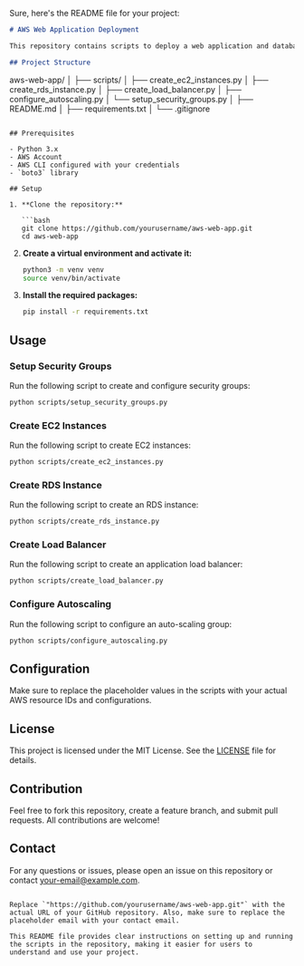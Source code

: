 Sure, here's the README file for your project:

```markdown
# AWS Web Application Deployment

This repository contains scripts to deploy a web application and database servers using AWS EC2 and RDS services, place web applications behind a load balancer, and integrate autoscaling for automatic instance placement using Python and `boto3`.

## Project Structure

```
aws-web-app/
│
├── scripts/
│   ├── create_ec2_instances.py
│   ├── create_rds_instance.py
│   ├── create_load_balancer.py
│   ├── configure_autoscaling.py
│   └── setup_security_groups.py
│
├── README.md
│
├── requirements.txt
│
└── .gitignore
```

## Prerequisites

- Python 3.x
- AWS Account
- AWS CLI configured with your credentials
- `boto3` library

## Setup

1. **Clone the repository:**

   ```bash
   git clone https://github.com/yourusername/aws-web-app.git
   cd aws-web-app
   ```

2. **Create a virtual environment and activate it:**

   ```bash
   python3 -m venv venv
   source venv/bin/activate
   ```

3. **Install the required packages:**

   ```bash
   pip install -r requirements.txt
   ```

## Usage

### Setup Security Groups

Run the following script to create and configure security groups:

```bash
python scripts/setup_security_groups.py
```

### Create EC2 Instances

Run the following script to create EC2 instances:

```bash
python scripts/create_ec2_instances.py
```

### Create RDS Instance

Run the following script to create an RDS instance:

```bash
python scripts/create_rds_instance.py
```

### Create Load Balancer

Run the following script to create an application load balancer:

```bash
python scripts/create_load_balancer.py
```

### Configure Autoscaling

Run the following script to configure an auto-scaling group:

```bash
python scripts/configure_autoscaling.py
```

## Configuration

Make sure to replace the placeholder values in the scripts with your actual AWS resource IDs and configurations.



## License

This project is licensed under the MIT License. See the [LICENSE](LICENSE) file for details.

## Contribution

Feel free to fork this repository, create a feature branch, and submit pull requests. All contributions are welcome!

## Contact

For any questions or issues, please open an issue on this repository or contact [your-email@example.com](mailto:your-email@example.com).

```

Replace `"https://github.com/yourusername/aws-web-app.git"` with the actual URL of your GitHub repository. Also, make sure to replace the placeholder email with your contact email. 

This README file provides clear instructions on setting up and running the scripts in the repository, making it easier for users to understand and use your project.
